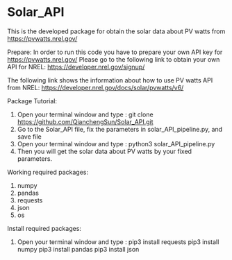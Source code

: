 # Solar_API

This is the developed package for obtain the solar data about PV watts from https://pvwatts.nrel.gov/

Prepare:
In order to run this code you have to prepare your own API key for https://pvwatts.nrel.gov/
Please go to the following link to obtain your own API for NREL:
https://developer.nrel.gov/signup/

The following link shows the information about how to use PV watts API from NREL:
https://developer.nrel.gov/docs/solar/pvwatts/v6/

Package Tutorial:
1. Open your terminal window and type :
git clone https://github.com/QianchengSun/Solar_API.git
2. Go to the Solar_API file, fix the parameters in solar_API_pipeline.py, and save file
3. Open your terminal window and type :
python3 solar_API_pipeline.py
4. Then you will get the solar data about PV watts by your fixed parameters.


Working required packages:
1. numpy
2. pandas
3. requests
4. json
5. os

Install required packages:
1. Open your terminal window and type :
pip3 install requests
pip3 install numpy
pip3 install pandas
pip3 install json

